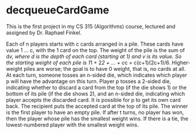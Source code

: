 # decqueueCardGame
This is the first project in my CS 315 (Algorithms) course, lectured and assigned by Dr. Raphael Finkel.

Each of n players starts with c cards arranged in a pile. These cards have value 1 ... c, with the 1 card on the top. 
The weight of the pile is the sum of d*v, where d is the depth of each card (starting at 1) and v is its value. 
So the starting weight of each pile is 1*1 + 2*2 + ... + c*c = c(c+1)(2c+1)/6. Higher-weight piles are worse; the goal is to have 0 weight, that is, no cards at all. 
At each turn, someone tosses an n-sided die, which indicates which player p will have the advantage on this turn. 
Player p tosses a 2-sided die, indicating whether to discard a card from the top (if the die shows 1) or the bottom of its pile (if the die shows 2), and an n-sided die, indicating which player accepts the discarded card. 
It is possible for p to get its own card back. The recipient puts the accepted card at the top of its pile.
The winner is the first player to have an empty pile. If after t turns, no player has won, then the player whose pile has the smallest weight wins. If there is a tie, the lowest-numbered player with the smallest weight wins. 

